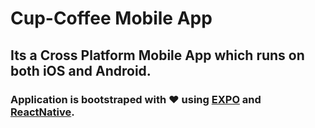 # Cup-Coffee Mobile App
## Its a Cross Platform Mobile App which runs on both iOS and Android.

### Application is bootstraped with ❤️ using [EXPO](https://expo.dev/) and [ReactNative](https://reactnative.dev/).
